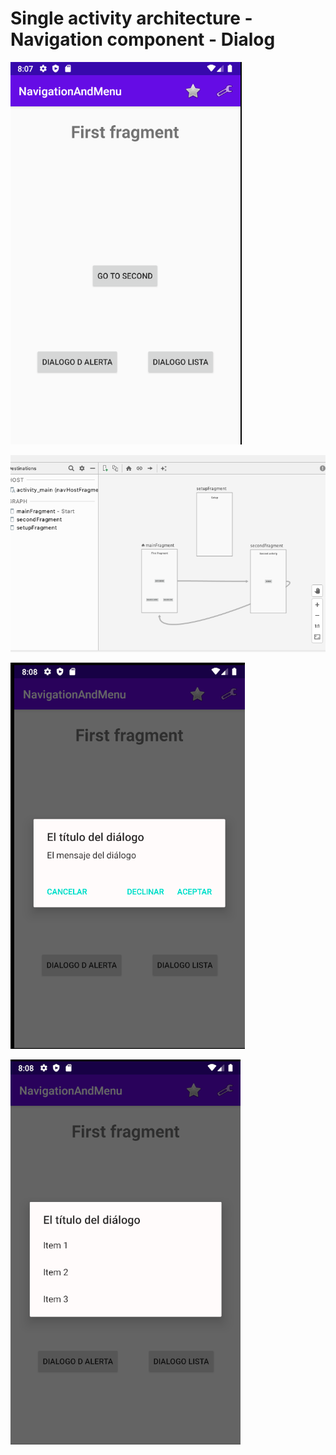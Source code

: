 # Single activity architecture - Navigation component - Dialog

![Main Fragment](/main.png)

![Nav graph](/navGraph.png)

![Dialog](/dialogo.png)

![List dialog](/dialogoLista.png)
